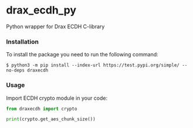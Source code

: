 # drax_ecdh_py
Python wrapper for Drax ECDH C-library

### Installation 
To install the package you need to run the following command:

`$ python3 -m pip install --index-url https://test.pypi.org/simple/ --no-deps draxecdh`

### Usage 
Import ECDH crypto module in your code:

```python
from draxecdh import crypto

print(crypto.get_aes_chunk_size())
```
